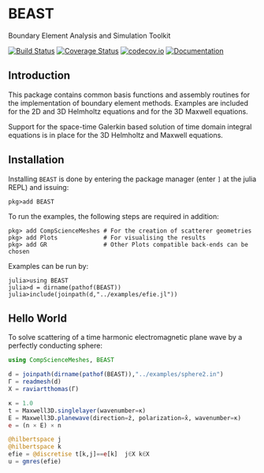 # BEAST

Boundary Element Analysis and Simulation Toolkit

[![Build Status](https://travis-ci.org/krcools/BEAST.jl.svg?branch=master)](https://travis-ci.org/krcools/BEAST.jl)
[![Coverage Status](https://coveralls.io/repos/krcools/BEAST.jl/badge.svg?branch=master&service=github)](https://coveralls.io/github/krcools/BEAST.jl?branch=master)
[![codecov.io](http://codecov.io/github/krcools/BEAST.jl/coverage.svg?branch=master)](http://codecov.io/github/krcools/BEAST.jl?branch=master)
[![Documentation](https://img.shields.io/badge/docs-latest-blue.svg)](https://krcools.github.io/BEAST.jl/latest/)

## Introduction

This package contains common basis functions and assembly routines for the implementation of
boundary element methods. Examples are included for the 2D and 3D Helmholtz equations and for
the 3D Maxwell equations.

Support for the space-time Galerkin based solution of time domain integral equations is in
place for the 3D Helmholtz and Maxwell equations.

## Installation

Installing `BEAST` is done by entering the package manager (enter `]` at the julia REPL) and issuing:

```
pkg>add BEAST
```

To run the examples, the following steps are required in addition:

```
pkg> add CompScienceMeshes # For the creation of scatterer geometries
pkg> add Plots             # For visualising the results
pkg> add GR                # Other Plots compatible back-ends can be chosen
```

Examples can be run by:

```
julia>using BEAST
julia>d = dirname(pathof(BEAST))
julia>include(joinpath(d,"../examples/efie.jl"))
```

## Hello World

To solve scattering of a time harmonic electromagnetic plane wave by a perfectly conducting
sphere:

```julia
using CompScienceMeshes, BEAST

d = joinpath(dirname(pathof(BEAST)),"../examples/sphere2.in")
Γ = readmesh(d)
X = raviartthomas(Γ)

κ = 1.0
t = Maxwell3D.singlelayer(wavenumber=κ)
E = Maxwell3D.planewave(direction=ẑ, polarization=x̂, wavenumber=κ)
e = (n × E) × n

@hilbertspace j
@hilbertspace k
efie = @discretise t[k,j]==e[k]  j∈X k∈X
u = gmres(efie)
```
